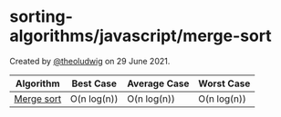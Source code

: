 # sorting-algorithms/javascript/merge-sort

Created by [@theoludwig](https://github.com/theoludwig) on 29 June 2021.

| Algorithm                                                   | Best Case   | Average Case | Worst Case  |
| ----------------------------------------------------------- | ----------- | ------------ | ----------- |
| [Merge sort](https://wikipedia.org/wiki/Merge_sort)         | O(n log(n)) | O(n log(n))  | O(n log(n)) |
